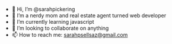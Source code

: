 - 👋 Hi, I’m @sarahpickering
- 👀 I’m a nerdy mom and real estate agent turned web developer
- 🌱 I’m currently learning javascript
- 💞️ I’m looking to collaborate on anything 
- 📫 How to reach me: sarahpsellsaz@gmail.com

<!---
sarahpickering/sarahpickering is a ✨ special ✨ repository because its `README.md` (this file) appears on your GitHub profile.
You can click the Preview link to take a look at your changes.
--->
